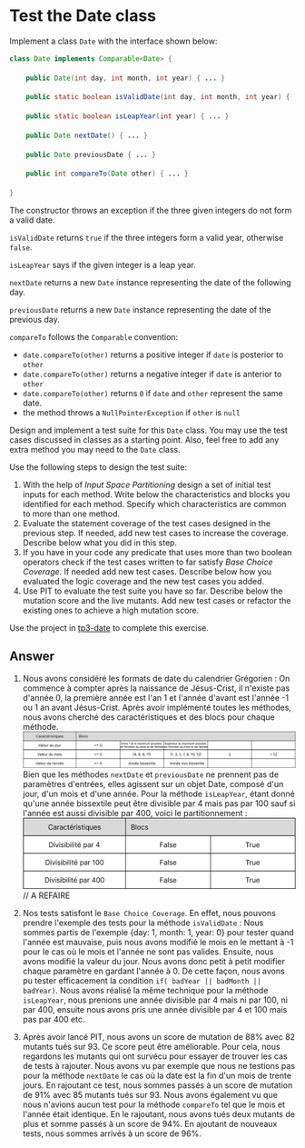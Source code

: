 # Test the Date class

Implement a class `Date` with the interface shown below:

```java
class Date implements Comparable<Date> {

    public Date(int day, int month, int year) { ... }

    public static boolean isValidDate(int day, int month, int year) { ... }

    public static boolean isLeapYear(int year) { ... }

    public Date nextDate() { ... }

    public Date previousDate { ... }

    public int compareTo(Date other) { ... }

}
```

The constructor throws an exception if the three given integers do not form a valid date.

`isValidDate` returns `true` if the three integers form a valid year, otherwise `false`.

`isLeapYear` says if the given integer is a leap year.

`nextDate` returns a new `Date` instance representing the date of the following day.

`previousDate` returns a new `Date` instance representing the date of the previous day.

`compareTo` follows the `Comparable` convention:

* `date.compareTo(other)` returns a positive integer if `date` is posterior to `other`
* `date.compareTo(other)` returns a negative integer if `date` is anterior to `other`
* `date.compareTo(other)` returns `0` if `date` and `other` represent the same date.
* the method throws a `NullPointerException` if `other` is `null` 

Design and implement a test suite for this `Date` class.
You may use the test cases discussed in classes as a starting point. 
Also, feel free to add any extra method you may need to the `Date` class.


Use the following steps to design the test suite:

1. With the help of *Input Space Partitioning* design a set of initial test inputs for each method. Write below the characteristics and blocks you identified for each method. Specify which characteristics are common to more than one method.
2. Evaluate the statement coverage of the test cases designed in the previous step. If needed, add new test cases to increase the coverage. Describe below what you did in this step.
3. If you have in your code any predicate that uses more than two boolean operators check if the test cases written to far satisfy *Base Choice Coverage*. If needed add new test cases. Describe below how you evaluated the logic coverage and the new test cases you added.
4. Use PIT to evaluate the test suite you have so far. Describe below the mutation score and the live mutants. Add new test cases or refactor the existing ones to achieve a high mutation score.

Use the project in [tp3-date](../code/tp3-date) to complete this exercise.

## Answer
1. Nous avons considéré les formats de date du calendrier Grégorien : On commence à compter après la naissance de Jésus-Crist, il n'existe pas d'année 0, la première année est l'an 1 et l'année d'avant est l'année -1 ou 1 an avant Jésus-Crist.
Après avoir implémenté toutes les méthodes, nous avons cherché des caractéristiques et des blocs pour chaque méthode.
![Input Space Partitioning](../images/Input_space_partitioning_date.png)
Bien que les méthodes `nextDate` et `previousDate` ne prennent pas de paramètres d'entrées, elles agissent sur un objet Date, composé d'un jour, d'un mois et d'une année.
Pour la méthode `isLeapYear`, étant donné qu'une année bissextile peut être divisible par 4 mais pas par 100 sauf si l'année est aussi divisible par 400, voici le partitionnement :
![Input Space Partitioning](../images/Input_space_partitioning_year.png) // A REFAIRE

3. Nos tests satisfont le `Base Choice Coverage`. En effet, nous pouvons prendre l'exemple des tests pour la méthode `isValidDate` : Nous sommes partis de l'exemple {day: 1, month: 1, year: 0} pour tester quand l'année est mauvaise, puis nous avons modifié le mois en le mettant à -1 pour le cas où le mois et l'année ne sont pas valides. Ensuite, nous avons modifié la valeur du jour. Nous avons donc petit à petit modifier chaque paramètre en gardant l'année à 0. De cette façon, nous avons pu tester efficacement la condition `if( badYear || badMonth || badYear)`.
Nous avons réalisé la même technique pour la méthode `isLeapYear`, nous prenions une année divisible par 4 mais ni par 100, ni par 400, ensuite nous avons pris une année divisible par 4 et 100 mais pas par 400 etc.

4. Après avoir lancé PIT, nous avons un score de mutation de 88% avec 82 mutants tués sur 93. Ce score peut être améliorable. Pour cela, nous regardons les mutants qui ont survécu pour essayer de trouver les cas de tests à rajouter. Nous avons vu par exemple que nous ne testions pas pour la méthode `nextDate` le cas où la date est la fin d'un mois de trente jours. En rajoutant ce test, nous sommes passés à un score de mutation de 91% avec 85 mutants tués sur 93. Nous avons également vu que nous n'avions aucun test pour la méthode `compareTo` tel que le mois et l'année était identique. En le rajoutant, nous avons tués deux mutants de plus et somme passés à un score de 94%. En ajoutant de nouveaux tests, nous sommes arrivés à un score de 96%.
